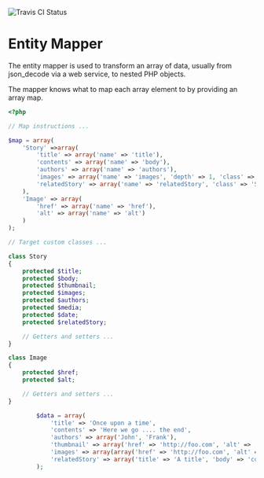 ![Travis CI Status](https://secure.travis-ci.org/jcleveley/EntityMapper.png)

# Entity Mapper

The entity mapper is used to transform an array of data, usually from json_decode via a web service, to nested PHP objects.

The mapper knows what to map each array element to by providing an array map.

```php
<?php

// Map instructions ...

$map = array(
    'Story' =>array(
	    'title' => array('name' => 'title'),
	    'contents' => array('name' => 'body'),
	    'authors' => array('name' => 'authors'),
	    'images' => array('name' => 'images', 'depth' => 1, 'class' => 'Image'),
	    'relatedStory' => array('name' => 'relatedStory', 'class' => 'Story')
	),
	'Image' => array(
	    'href' => array('name' => 'href'),
	    'alt' => array('name' => 'alt')
	)
);
```

```php
// Target custom classes ...

class Story
{
    protected $title;
    protected $body;
    protected $thumbnail;
    protected $images;
    protected $authors;
    protected $media;
    protected $date;
    protected $relatedStory;

    // Getters and setters ...
}

class Image
{
    protected $href;
    protected $alt;

    // Getters and setters ...
}


```

```php
        $data = array(
            'title' => 'Once upon a time',
            'contents' => 'Here we go .... the end',
            'authors' => array('John', 'Frank'),
            'thumbnail' => array('href' => 'http://foo.com', 'alt' => 'nice pic'),
            'images' => array(array('href' => 'http://foo.com', 'alt' => 'nice pic')),
            'relatedStory' => array('title' => 'A title', 'body' => 'contents here')
        );
```        